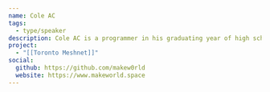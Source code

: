 ```yaml
---
name: Cole AC
tags:
  - type/speaker
description: Cole AC is a programmer in his graduating year of high school and has participated in Toronto Mesh for several years. He is currently working on the communications and networking teams for the Toronto Community Network.
project:
  - "[[Toronto Meshnet]]"
social:
  github: https://github.com/makew0rld
  website: https://www.makeworld.space
---
```

